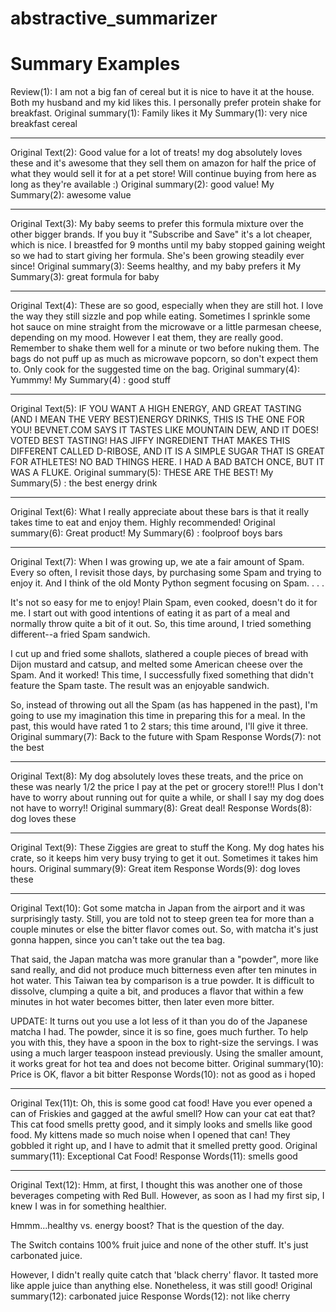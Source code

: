 # abstractive_summarizer

# Summary Examples

Review(1): I am not a big fan of cereal but it is nice to have it at the house. Both my husband and my kid likes this. I personally prefer protein shake for breakfast.
Original summary(1): Family likes it
My Summary(1): very nice breakfast cereal
<hr>
Original Text(2): Good value for a lot of treats! my dog absolutely loves these and it's awesome that they sell them on amazon for half the price of what they would sell it for at a pet store! Will continue buying from here as long as they're available :)
Original summary(2): good value!
My Summary(2): awesome value
<hr>
Original Text(3): My baby seems to prefer this formula mixture over the other bigger brands. If you buy it "Subscribe and Save" it's a lot cheaper, which is nice. I breastfed for 9 months until my baby stopped gaining weight so we had to start giving her formula. She's been growing steadily ever since!
Original summary(3): Seems healthy, and my baby prefers it
My Summary(3): great formula for baby
<hr>
Original Text(4): These are so good, especially when they are still hot. I love the way they still sizzle and pop while eating. Sometimes I sprinkle some hot sauce on mine straight from the microwave or a little parmesan cheese, depending on my mood. However I eat them, they are really good. Remember to shake them well for a minute or two before nuking them. The bags do not puff up as much as microwave popcorn, so don't expect them to. Only cook for the suggested time on the bag.
Original summary(4): Yummmy!
My Summary(4) : good stuff
<hr>
Original Text(5): IF YOU WANT A HIGH ENERGY, AND GREAT TASTING (AND I MEAN THE VERY BEST)ENERGY DRINKS, THIS IS THE ONE FOR YOU! BEVNET.COM SAYS IT TASTES LIKE MOUNTAIN DEW, AND IT DOES! VOTED BEST TASTING! HAS JIFFY INGREDIENT THAT MAKES THIS DIFFERENT CALLED D-RIBOSE, AND IT IS A SIMPLE SUGAR THAT IS GREAT FOR ATHLETES! NO BAD THINGS HERE. I HAD A BAD BATCH ONCE, BUT IT WAS A FLUKE.
Original summary(5): THESE ARE THE BEST!
My Summary(5) : the best energy drink
<hr>
Original Text(6): What I really appreciate about these bars is that it really takes time to eat and enjoy them. Highly recommended!
Original summary(6): Great product!
My Summary(6) : foolproof boys bars
<hr>
Original Text(7): When I was growing up, we ate a fair amount of Spam. Every so often, I revisit those days, by purchasing some Spam and trying to enjoy it. And I think of the old Monty Python segment focusing on Spam. . . .

It's not so easy for me to enjoy! Plain Spam, even cooked, doesn't do it for me. I start out with good intentions of eating it as part of a meal and normally throw quite a bit of it out. So, this time around, I tried something different--a fried Spam sandwich.

I cut up and fried some shallots, slathered a couple pieces of bread with Dijon mustard and catsup, and melted some American cheese over the Spam. And it worked! This time, I successfully fixed something that didn't feature the Spam taste. The result was an enjoyable sandwich.

So, instead of throwing out all the Spam (as has happened in the past), I'm going to use my imagination this time in preparing this for a meal. In the past, this would have rated 1 to 2 stars; this time around, I'll give it three.
Original summary(7): Back to the future with Spam
Response Words(7): not the best
<hr>
Original Text(8): My dog absolutely loves these treats, and the price on these was nearly 1/2 the price I pay at the pet or grocery store!!! Plus I don't have to worry about running out for quite a while, or shall I say my dog does not have to worry!!
Original summary(8): Great deal!
Response Words(8): dog loves these
<hr>
Original Text(9): These Ziggies are great to stuff the Kong. My dog hates his crate, so it keeps him very busy trying to get it out.
Sometimes it takes him hours.
Original summary(9): Great item
Response Words(9): dog loves these
<hr>
Original Text(10): Got some matcha in Japan from the airport and it was surprisingly tasty. Still, you are told not to steep green tea for more than a couple minutes or else the bitter flavor comes out. So, with matcha it's just gonna happen, since you can't take out the tea bag.

That said, the Japan matcha was more granular than a "powder", more like sand really, and did not produce much bitterness even after ten minutes in hot water. This Taiwan tea by comparison is a true powder. It is difficult to dissolve, clumping a quite a bit, and produces a flavor that within a few minutes in hot water becomes bitter, then later even more bitter.

UPDATE: It turns out you use a lot less of it than you do of the Japanese matcha I had. The powder, since it is so fine, goes much further. To help you with this, they have a spoon in the box to right-size the servings. I was using a much larger teaspoon instead previously. Using the smaller amount, it works great for hot tea and does not become bitter.
Original summary(10): Price is OK, flavor a bit bitter
Response Words(10): not as good as i hoped
<hr>
Original Tex(11)t: Oh, this is some good cat food!
Have you ever opened a can of Friskies and gagged at the awful smell? How can your cat eat that?
This cat food smells pretty good, and it simply looks and smells like good food. My kittens made so much noise when I opened that can! They gobbled it right up, and I have to admit that it smelled pretty good.
Original summary(11): Exceptional Cat Food!
Response Words(11): smells good
<hr>
Original Text(12): Hmm, at first, I thought this was another one of those beverages competing with Red Bull. However, as soon as I had my first sip, I knew I was in for something healthier.

Hmmm...healthy vs. energy boost? That is the question of the day.

The Switch contains 100% fruit juice and none of the other stuff. It's just carbonated juice.

However, I didn't really quite catch that 'black cherry' flavor. It tasted more like apple juice than anything else. Nonetheless, it was still good!
Original summary(12): carbonated juice
Response Words(12): not like cherry
